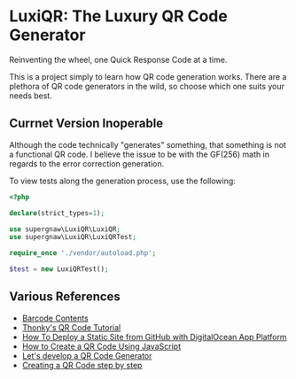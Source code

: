 # LuxiQR: The Luxury QR Code Generator

Reinventing the wheel, one Quick Response Code at a time.

This is a project simply to learn how QR code generation works. There are a plethora of QR code generators in the wild,
so choose which one suits your needs best.

## Currnet Version Inoperable

Although the code technically "generates" something, that something is not a functional QR code. I believe the issue to be with the GF(256) math in regards to the error correction generation.

To view tests along the generation process, use the following:

```php
<?php

declare(strict_types=1);

use supergnaw\LuxiQR\LuxiQR;
use supergnaw\LuxiQR\LuxiQRTest;

require_once './vendor/autoload.php';

$test = new LuxiQRTest();
```

## Various References

* [Barcode Contents](https://github.com/zxing/zxing/wiki/Barcode-Contents)
* [Thonky's QR Code Tutorial](https://www.thonky.com/qr-code-tutorial/)
* [How To Deploy a Static Site from GitHub with DigitalOcean App Platform](https://www.digitalocean.com/community/tutorials/how-to-deploy-a-static-site-from-github-with-digitalocean-app-platform-quickstart)
* [How to Create a QR Code Using JavaScript](https://www.turing.com/kb/creating-qr-code-using-js)
* [Let's develop a QR Code Generator](https://dev.to/maxart2501/series/13444)
* [Creating a QR Code step by step](https://www.nayuki.io/page/creating-a-qr-code-step-by-step)
